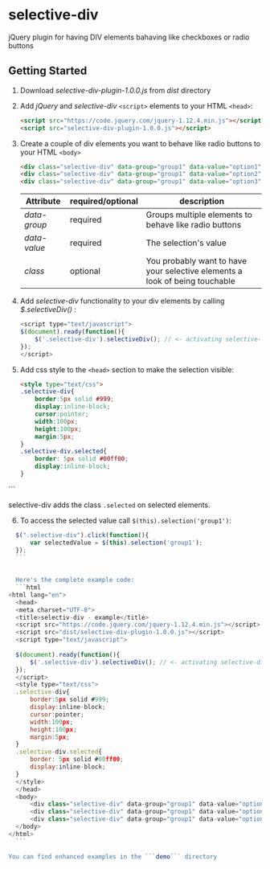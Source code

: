 # selective-div
jQuery plugin for having DIV elements bahaving like checkboxes or radio buttons 
## Getting Started
1. Download *selective-div-plugin-1.0.0.js* from *dist* directory

2. Add *jQuery* and *selective-div* ```<script>``` elements to your HTML ```<head>```: 
    ```html
    <script src="https://code.jquery.com/jquery-1.12.4.min.js"></script>
    <script src="selective-div-plugin-1.0.0.js"></script>
    ```
3. Create a couple of div elements you want to behave like radio buttons to your HTML ```<body>```
    ```html
    <div class="selective-div" data-group="group1" data-value="option1">Option #1</div>
    <div class="selective-div" data-group="group1" data-value="option2">Option #2</div>
    <div class="selective-div" data-group="group1" data-value="option3">Option #3</div>
    ```
    
    Attribute | required/optional | description
    --------- | ----------------- | -----------
    *data-group* | required | Groups multiple elements to behave like radio buttons
    *data-value* | required | The selection's value
    *class* | optional | You probably want to have your selective elements a look of being touchable 
    
4. Add *selective-div* functionality to your div elements by calling *$.selectiveDiv()* :
    ```javaScript
    <script type="text/javascript">
    $(document).ready(function(){
		$('.selective-div').selectiveDiv(); // <- activating selective-div on your DIV elements
	});
    </script>
	```
5. Add css style to the ```<head>``` section to make the selection visible:
    ```html
    <style type="text/css">
	.selective-div{
		border:5px solid #999;
		display:inline-block;
		cursor:pointer;
		width:100px;
		height:100px;
		margin:5px;
	}
	.selective-div.selected{
		border: 5px solid #00ff00;
		display:inline-block;
	}
</style>
    ```
    
  selective-div adds the class ```.selected``` on selected elements.
  
  6. To access the selected value call ```$(this).selection('group1')```:
  ```javascript
    $(".selective-div").click(function(){
        var selectedValue = $(this).selection('group1');
    });
    ```
    
    
    Here's the complete example code:
    ```html
<html lang="en">
    <head>
    <meta charset="UTF-8">
    <title>selectiv-div - example</title>
    <script src="https://code.jquery.com/jquery-1.12.4.min.js"></script>
    <script src="dist/selective-div-plugin-1.0.0.js"></script>
    <script type="text/javascript">
    
    $(document).ready(function(){
    	$('.selective-div').selectiveDiv(); // <- activating selective-div on your DIV elements
    });
    </script>
    <style type="text/css">
    .selective-div{
    	border:5px solid #999;
    	display:inline-block;
    	cursor:pointer;
    	width:100px;
    	height:100px;
    	margin:5px;
    }
    .selective-div.selected{
    	border: 5px solid #00ff00;
    	display:inline-block;
    }
    </style>
    </head>
    <body>
        <div class="selective-div" data-group="group1" data-value="option1">Option #1</div>
        <div class="selective-div" data-group="group1" data-value="option2">Option #2</div>
        <div class="selective-div" data-group="group1" data-value="option3">Option #3</div>
    </body>
</html>
    ```
    
You can find enhanced examples in the ```demo``` directory
